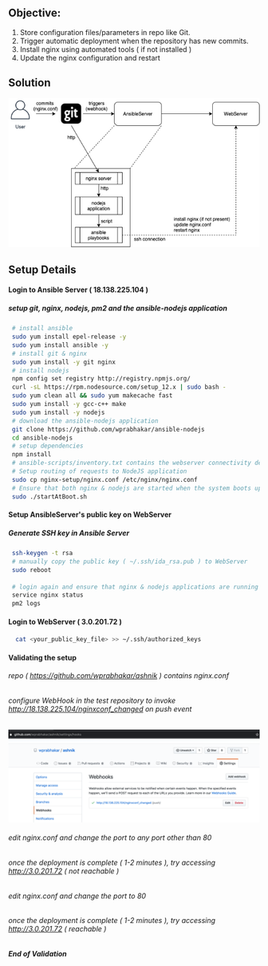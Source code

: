## Objective:
1. Store configuration files/parameters in repo like Git.
2. Trigger automatic deployment when the repository has new commits.
3. Install nginx using automated tools ( if not installed )
4. Update the nginx configuration and restart

## Solution
<img src="https://github.com/wprabhakar/ansible-nodejs/blob/master/docs/Solution.png">

## Setup Details

####  Login to Ansible Server  ( 18.138.225.104 )
#####  setup git, nginx, nodejs, pm2 and the ansible-nodejs application
#####


 ```sh
  # install ansible
  sudo yum install epel-release -y
  sudo yum install ansible -y
  # install git & nginx
  sudo yum install -y git nginx
  # install nodejs
  npm config set registry http://registry.npmjs.org/
  curl -sL https://rpm.nodesource.com/setup_12.x | sudo bash -
  sudo yum clean all && sudo yum makecache fast
  sudo yum install -y gcc-c++ make
  sudo yum install -y nodejs
  # download the ansible-nodejs application
  git clone https://github.com/wprabhakar/ansible-nodejs
  cd ansible-nodejs
  # setup dependencies
  npm install
  # ansible-scripts/inventory.txt contains the webserver connectivity details 
  # Setup routing of requests to NodeJS application
  sudo cp nginx-setup/nginx.conf /etc/nginx/nginx.conf
  # Ensure that both nginx & nodejs are started when the system boots up.
  sudo ./startAtBoot.sh
```

#### Setup AnsibleServer's public key on WebServer
##### Generate SSH key in Ansible Server

 ```sh
  ssh-keygen -t rsa
  # manually copy the public key ( ~/.ssh/ida_rsa.pub ) to WebServer
  sudo reboot
  
  # login again and ensure that nginx & nodejs applications are running
  service nginx status
  pm2 logs
```
#### Login to WebServer ( 3.0.201.72 )

 ```sh
   cat <your_public_key_file> >> ~/.ssh/authorized_keys
```

#### Validating the setup
###### repo ( https://github.com/wprabhakar/ashnik ) contains nginx.conf
###### configure WebHook in the test repository to invoke  http://18.138.225.104/nginxconf_changed on push event
<img src="https://github.com/wprabhakar/ansible-nodejs/blob/master/docs/GitHubWebHookConfiguration.png">

###### edit nginx.conf and change the port to any port other than 80
###### once the deployment is complete ( 1-2 minutes ), try accessing http://3.0.201.72  ( not reachable )

###### edit nginx.conf and change the port to 80
###### once the deployment is complete ( 1-2 minutes ), try accessing http://3.0.201.72 ( reachable )
######
##### End of Validation
######




